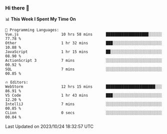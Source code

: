 ### Hi there 👋

<!--
**asdf12303116/asdf12303116** is a ✨ _special_ ✨ repository because its `README.md` (this file) appears on your GitHub profile.

Here are some ideas to get you started:

- 🔭 I’m currently working on ...
- 🌱 I’m currently learning ...
- 👯 I’m looking to collaborate on ...
- 🤔 I’m looking for help with ...
- 💬 Ask me about ...
- 📫 How to reach me: ...
- 😄 Pronouns: ...
- ⚡ Fun fact: ...
-->

<!--START_SECTION:waka-->
📊 **This Week I Spent My Time On** 

```text
💬 Programming Languages: 
Vue.js                   10 hrs 58 mins      ███████████████████░░░░░░   77.78 % 
Other                    1 hr 32 mins        ███░░░░░░░░░░░░░░░░░░░░░░   10.88 % 
JavaScript               1 hr 15 mins        ██░░░░░░░░░░░░░░░░░░░░░░░   08.90 % 
ActionScript 3           7 mins              ░░░░░░░░░░░░░░░░░░░░░░░░░   00.92 % 
SQL                      7 mins              ░░░░░░░░░░░░░░░░░░░░░░░░░   00.85 % 

🔥 Editors: 
WebStorm                 12 hrs 15 mins      ██████████████████████░░░   86.91 % 
VS Code                  1 hr 43 mins        ███░░░░░░░░░░░░░░░░░░░░░░   12.20 % 
IntelliJ                 7 mins              ░░░░░░░░░░░░░░░░░░░░░░░░░   00.85 % 
CLion                    0 secs              ░░░░░░░░░░░░░░░░░░░░░░░░░   00.04 % 
```


 Last Updated on 2023/10/24 18:32:57 UTC
<!--END_SECTION:waka-->
